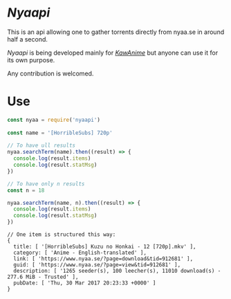 # _Nyaapi_

This is an api allowing one to gather torrents directly from nyaa.se in around half a second.

_Nyaapi_ is being developed mainly for [_KawAnime_](https://github.com/Kylart/KawAnime) but anyone can use it for
 its own purpose.

Any contribution is welcomed.

# Use

```javascript
const nyaa = require('nyaapi')
 
const name = '[HorribleSubs] 720p'
 
// To have ull results
nyaa.searchTerm(name).then((result) => {
  console.log(result.items)
  console.log(result.statMsg)
})

// To have only n results
const n = 18

nyaa.searchTerm(name, n).then((result) => {
  console.log(result.items)
  console.log(result.statMsg)
})
```
```
// One item is structured this way:
{ 
  title: [ '[HorribleSubs] Kuzu no Honkai - 12 [720p].mkv' ],
  category: [ 'Anime - English-translated' ],
  link: [ 'https://www.nyaa.se/?page=download&tid=912681' ],
  guid: [ 'https://www.nyaa.se/?page=view&tid=912681' ],
  description: [ '1265 seeder(s), 100 leecher(s), 11010 download(s) - 277.6 MiB - Trusted' ],
  pubDate: [ 'Thu, 30 Mar 2017 20:23:33 +0000' ] 
}

```